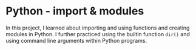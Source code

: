 # Python - import & modules

In this project, I learned about importing and using functions and creating
modules in Python. I further practiced using the builtin function
`dir()` and using command line arguments within Python programs.